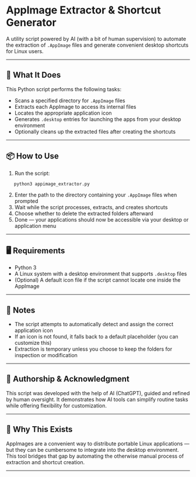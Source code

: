 # AppImage Extractor & Shortcut Generator

A utility script powered by AI (with a bit of human supervision) to automate the extraction of `.AppImage` files and generate convenient desktop shortcuts for Linux users.

---

## 🔧 What It Does

This Python script performs the following tasks:

- Scans a specified directory for `.AppImage` files  
- Extracts each AppImage to access its internal files  
- Locates the appropriate application icon  
- Generates `.desktop` entries for launching the apps from your desktop environment  
- Optionally cleans up the extracted files after creating the shortcuts

---

## 📦 How to Use

1. Run the script:

```bash
   python3 appimage_extractor.py
````

2. Enter the path to the directory containing your `.AppImage` files when prompted
3. Wait while the script processes, extracts, and creates shortcuts
4. Choose whether to delete the extracted folders afterward
5. Done — your applications should now be accessible via your desktop or application menu

---

## 🖥 Requirements

* Python 3
* A Linux system with a desktop environment that supports `.desktop` files
* (Optional) A default icon file if the script cannot locate one inside the AppImage

---

## 📌 Notes

* The script attempts to automatically detect and assign the correct application icon
* If an icon is not found, it falls back to a default placeholder (you can customize this)
* Extraction is temporary unless you choose to keep the folders for inspection or modification

---

## 🤖 Authorship & Acknowledgment

This script was developed with the help of AI (ChatGPT), guided and refined by human oversight.
It demonstrates how AI tools can simplify routine tasks while offering flexibility for customization.

---

## 📁 Why This Exists

AppImages are a convenient way to distribute portable Linux applications —
but they can be cumbersome to integrate into the desktop environment.
This tool bridges that gap by automating the otherwise manual process of extraction and shortcut creation.

---


